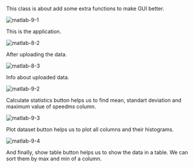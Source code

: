 This class is about add some extra functions to make GUI better.


![matlab-9-1](https://user-images.githubusercontent.com/44292203/119137208-d807df80-ba40-11eb-8d2e-02941049a544.PNG)


This is the application.


![matlab-8-2](https://user-images.githubusercontent.com/44292203/119137243-e35b0b00-ba40-11eb-8699-1397ec20cc3f.PNG)


After uploading the data.


![matlab-8-3](https://user-images.githubusercontent.com/44292203/119137261-e9e98280-ba40-11eb-8b09-01631e337bc5.PNG)


Info about uploaded data.


![matlab-9-2](https://user-images.githubusercontent.com/44292203/119137287-f372ea80-ba40-11eb-9fb3-6dba7dceabce.PNG)


Calculate statistics button helps us to find mean, standart deviation and maximum value of speedms column.


![matlab-9-3](https://user-images.githubusercontent.com/44292203/119137396-0eddf580-ba41-11eb-9f5a-0551e09ace4e.PNG)


Plot dataset button helps us to plot all columns and their histograms.


![matlab-9-4](https://user-images.githubusercontent.com/44292203/119137489-23ba8900-ba41-11eb-81ad-27e6d9119d39.PNG)


And finally, show table button helps us to show the data in a table. We can sort them by max and min of a column.
